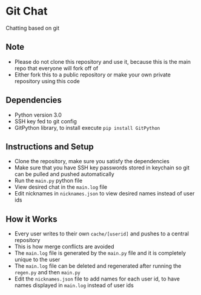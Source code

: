 # Git Chat
Chatting based on git

## Note
* Please do not clone this repository and use it, because this is the main repo that everyone will fork off of
* Either fork this to a public repository or make your own private repository using this code

## Dependencies
* Python version 3.0
* SSH key fed to git config
* GitPython library, to install execute `pip install GitPython`

## Instructions and Setup
* Clone the repository, make sure you satisfy the dependencies
* Make sure that you have SSH key passwords stored in keychain so git can be pulled and pushed automatically
* Run the `main.py` python file
* View desired chat in the `main.log` file
* Edit nicknames in `nicknames.json` to view desired names instead of user ids

## How it Works
* Every user writes to their own `cache/[userid]` and pushes to a central repository
* This is how merge conflicts are avoided
* The `main.log` file is generated by the `main.py` file and it is completely unique to the user
* The `main.log` file can be deleted and regenerated after running the `regen.py` and then `main.py`
* Edit the `nicknames.json` file to add names for each user id, to have names displayed in `main.log` instead of user ids
